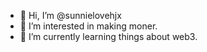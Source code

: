 - 👋 Hi, I’m @sunnielovehjx
- 👀 I’m interested in making moner.
- 🌱 I’m currently learning things about web3.


<!---
sunnielovehjx/sunnielovehjx is a ✨ special ✨ repository because its `README.md` (this file) appears on your GitHub profile.
You can click the Preview link to take a look at your changes.
--->
